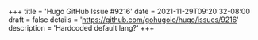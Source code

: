 +++
title = 'Hugo GitHub Issue #9216'
date = 2021-11-29T09:20:32-08:00
draft = false
details = 'https://github.com/gohugoio/hugo/issues/9216'
description = 'Hardcoded default lang?'
+++
